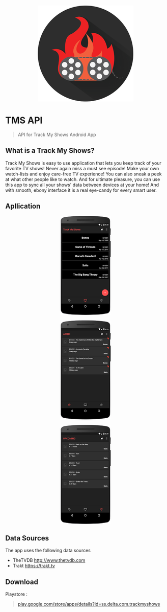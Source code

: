 <p align="center"><img src="img/logo.png"></p>

# TMS API
> API for Track My Shows Android App

## What is a Track My Shows?

Track My Shows is easy to use application that lets you keep track of your favorite TV shows!
Never again miss a must see episode! Make your own watch-lists and enjoy care-free TV experience! 
You can also sneak a peek at what other people like to watch. 
And for ultimate pleasure, you can use this app to sync all your shows' data between devices at your home!
And with smooth, ebony interface it is a real eye-candy for every smart user.

## Apllication

<p align="center"><img src="img/1.png"></p>
<p align="center"><img src="img/2.png"></p>
<p align="center"><img src="img/3.png"></p>

## Data Sources
The app uses the following data sources
- TheTVDB http://www.thetvdb.com
- Trakt https://trakt.tv

## Download
Playstore :
> <a href="https://play.google.com/store/apps/details?id=ss.delta.com.trackmyshows"> play.google.com/store/apps/details?id=ss.delta.com.trackmyshows </a>